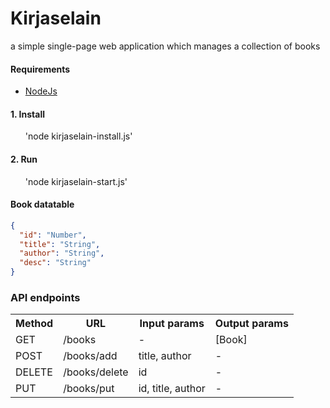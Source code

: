 <h1>Kirjaselain</h1>

<p>a simple single-page web application which manages a collection of books</p>

<h4>Requirements</h4>
<ul>
<li><a href="https://nodejs.org/en/" target="_blank">NodeJs</a></li>
</ul>

<h4>1. Install</h4>
<ul style="list-style: none;">
<li>'node kirjaselain-install.js'</li>
</ul>

<h4>2. Run</h4>
<ul style="list-style: none;">
<li >'node kirjaselain-start.js'</li>
</ul>

<h4>Book datatable</h4>

```json
{
  "id": "Number",
  "title": "String",
  "author": "String",
  "desc": "String"
}
```

<table>
  <h3>API endpoints</h3>
  <tr>
    <th>Method</th>
    <th>URL</th>
    <th>Input params</th>
    <th>Output params</th>
  </tr>
  <tr>
    <td>GET</td>
    <td>/books</td>
    <td>-</td>
    <td>[Book]</td>
  </tr>
  <tr>
    <td>POST</td>
    <td>/books/add</td>
    <td>title, author</td>
    <td>-</td>
  </tr>
  <tr>
    <td>DELETE</td>
    <td>/books/delete</td>
    <td>id</td>
    <td>-</td>
  </tr>
  <tr>
    <td>PUT</td>
    <td>/books/put</td>
    <td>id, title, author</td>
    <td>-</td>
  </tr>
</table>

